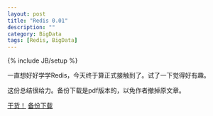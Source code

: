 ```yaml
---
layout: post
title: "Redis 0.01"
description: ""
category: BigData
tags: [Redis, BigData]
---
```

{% include JB/setup %}

一直想好好学学Redis，今天终于算正式接触到了。试了一下觉得好有趣。

这份总结很给力。备份下载是pdf版本的，以免作者撤掉原文章。

[干货！](https://github.com/springside/springside4/wiki/redis)
[备份下载](https://cloud.windwild.net/cloud/public.php?service=files&t=d8a45e308b7b4572913d3c76b3d1b53d)